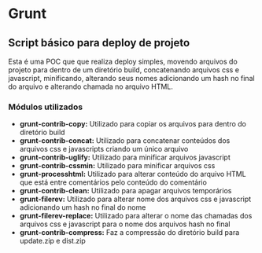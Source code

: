 # Grunt
## Script básico para deploy de projeto

Esta é uma POC que que realiza deploy simples, movendo arquivos do projeto para dentro de um diretório build, 
concatenando arquivos css e javascript, minificando, alterando seus nomes adicionando um hash no final do arquivo 
e alterando chamada no arquivo HTML.

### Módulos utilizados
* **grunt-contrib-copy:** Utilizado para copiar os arquivos para dentro do diretório build
* **grunt-contrib-concat:** Utilizado para concatenar conteúdos dos arquivos css e javascripts criando um único arquivo
* **grunt-contrib-uglify:** Utilizado para minificar arquivos javascript
* **grunt-contrib-cssmin:** Utilizado para minificar arquivos css
* **grunt-processhtml:** Utilizado para alterar conteúdo do arquivo HTML que está entre comentários pelo conteúdo do comentário
* **grunt-contrib-clean:** Utilizado para apagar arquivos temporários
* **grunt-filerev:** Utilizado para alterar nome dos arquivos css e javascript adicionando um hash no final do nome
* **grunt-filerev-replace:** Utilizado para alterar o nome das chamadas dos arquivos css e javascript para o nome dos arquivos hash no final
* **grunt-contrib-compress:** Faz a compressão do diretório build para update.zip e dist.zip
